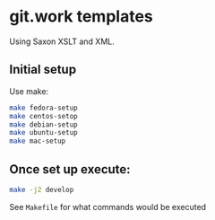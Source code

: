 # git.work templates

Using Saxon XSLT and XML.

## Initial setup
Use make:
```bash
make fedora-setup
make centos-setop
make debian-setup
make ubuntu-setup
make mac-setup
```

## Once set up execute:


```bash
make -j2 develop
```

See `Makefile` for what commands would be executed
